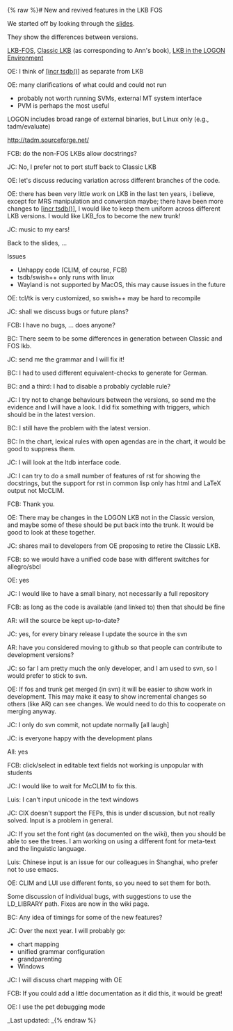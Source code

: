 {% raw %}# New and revived features in the LKB FOS

We started off by looking through the
[slides](http://www.delph-in.net/2020/lkb-tutorial.pdf).

They show the differences between versions.

[LKB-FOS](https://blog.inductorsoftware.com/docsproto/tools/LkbFos), [Classic LKB](https://blog.inductorsoftware.com/docsproto/tools/LkbTop) (as corresponding to Ann's
book), [LKB in the LOGON Environment](https://blog.inductorsoftware.com/docsproto/tools/LogonTop)

OE: I think of [\[incr tsdb()\]](http://www.delph-in.net/itsdb) as
separate from LKB

OE: many clarifications of what could and could not run

- probably not worth running SVMs, external MT system interface
- PVM is perhaps the most useful

LOGON includes broad range of external binaries, but Linux only (e.g.,
tadm/evaluate)

<http://tadm.sourceforge.net/>

FCB: do the non-FOS LKBs allow docstrings?

JC: No, I prefer not to port stuff back to Classic LKB

OE: let's discuss reducing variation across different branches of the
code.

OE: there has been very little work on LKB in the last ten years, i
believe, except for MRS manipulation and conversion maybe; there have
been more changes to [\[incr tsdb()\]](http://www.delph-in.net/itsdb), I
would like to keep them uniform across different LKB versions. I would
like LKB\_fos to become the new trunk!

JC: music to my ears!

Back to the slides, ...

Issues

- Unhappy code (CLIM, of course, FCB)
- tsdb/swish++ only runs with linux
- Wayland is not supported by MacOS, this may cause issues in the
future

OE: tcl/tk is very customized, so swish++ may be hard to recompile

JC: shall we discuss bugs or future plans?

FCB: I have no bugs, ... does anyone?

BC: There seem to be some differences in generation between Classic and
FOS lkb.

JC: send me the grammar and I will fix it!

BC: I had to used different equivalent-checks to generate for German.

BC: and a third: I had to disable a probably cyclable rule?

JC: I try not to change behaviours between the versions, so send me the
evidence and I will have a look. I did fix something with triggers,
which should be in the latest version.

BC: I still have the problem with the latest version.

BC: In the chart, lexical rules with open agendas are in the chart, it
would be good to suppress them.

JC: I will look at the ltdb interface code.

JC: I can try to do a small number of features of rst for showing the
docstrings, but the support for rst in common lisp only has html and
LaTeX output not McCLIM.

FCB: Thank you.

OE: There may be changes in the LOGON LKB not in the Classic version,
and maybe some of these should be put back into the trunk. It would be
good to look at these together.

JC: shares mail to developers from OE proposing to retire the Classic
LKB.

FCB: so we would have a unified code base with different switches for
allegro/sbcl

OE: yes

JC: I would like to have a small binary, not necessarily a full
repository

FCB: as long as the code is available (and linked to) then that should
be fine

AR: will the source be kept up-to-date?

JC: yes, for every binary release I update the source in the svn

AR: have you considered moving to github so that people can contribute
to development versions?

JC: so far I am pretty much the only developer, and I am used to svn, so
I would prefer to stick to svn.

OE: If fos and trunk get merged (in svn) it will be easier to show work
in development. This may make it easy to show incremental changes so
others (like AR) can see changes. We would need to do this to cooperate
on merging anyway.

JC: I only do svn commit, not update normally \[all laugh\]

JC: is everyone happy with the development plans

All: yes

FCB: click/select in editable text fields not working is unpopular with
students

JC: I would like to wait for McCLIM to fix this.

Luis: I can't input unicode in the text windows

JC: ClX doesn't support the FEPs, this is under discussion, but not
really solved. Input is a problem in general.

JC: If you set the font right (as documented on the wiki), then you
should be able to see the trees. I am working on using a different font
for meta-text and the linguistic language.

Luis: Chinese input is an issue for our colleagues in Shanghai, who
prefer not to use emacs.

OE: CLIM and LUI use different fonts, so you need to set them for both.

Some discussion of individual bugs, with suggestions to use the
LD\_LIBRARY path. Fixes are now in the wiki page.

BC: Any idea of timings for some of the new features?

JC: Over the next year. I will probably go:

- chart mapping
- unified grammar configuration
- grandparenting
- Windows

JC: I will discuss chart mapping with OE

FCB: If you could add a little documentation as it did this, it would be
great!

OE: I use the pet debugging mode

_Last updated: _{% endraw %}